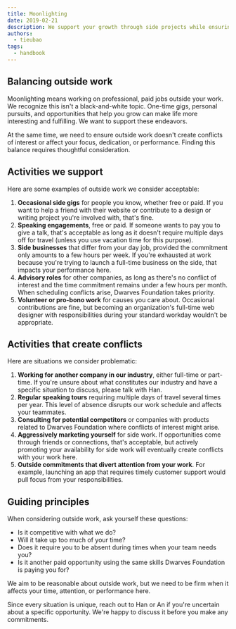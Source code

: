```yaml
---
title: Moonlighting
date: 2019-02-21
description: We support your growth through side projects while ensuring they don't conflict with your work at Dwarves Foundation. This policy helps you balance outside work with your primary responsibilities.
authors:
  - tieubao
tags:
  - handbook
---
```


## Balancing outside work

Moonlighting means working on professional, paid jobs outside your work. We recognize this isn't a black-and-white topic. One-time gigs, personal pursuits, and opportunities that help you grow can make life more interesting and fulfilling. We want to support these endeavors.

At the same time, we need to ensure outside work doesn't create conflicts of interest or affect your focus, dedication, or performance. Finding this balance requires thoughtful consideration.

## Activities we support

Here are some examples of outside work we consider acceptable:

1. **Occasional side gigs** for people you know, whether free or paid. If you want to help a friend with their website or contribute to a design or writing project you're involved with, that's fine.
2. **Speaking engagements**, free or paid. If someone wants to pay you to give a talk, that's acceptable as long as it doesn't require multiple days off for travel (unless you use vacation time for this purpose).
3. **Side businesses** that differ from your day job, provided the commitment only amounts to a few hours per week. If you're exhausted at work because you're trying to launch a full-time business on the side, that impacts your performance here.
4. **Advisory roles** for other companies, as long as there's no conflict of interest and the time commitment remains under a few hours per month. When scheduling conflicts arise, Dwarves Foundation takes priority.
5. **Volunteer or pro-bono work** for causes you care about. Occasional contributions are fine, but becoming an organization's full-time web designer with responsibilities during your standard workday wouldn't be appropriate.

## Activities that create conflicts

Here are situations we consider problematic:

1. **Working for another company in our industry**, either full-time or part-time. If you're unsure about what constitutes our industry and have a specific situation to discuss, please talk with Han.
2. **Regular speaking tours** requiring multiple days of travel several times per year. This level of absence disrupts our work schedule and affects your teammates.
3. **Consulting for potential competitors** or companies with products related to Dwarves Foundation where conflicts of interest might arise.
4. **Aggressively marketing yourself** for side work. If opportunities come through friends or connections, that's acceptable, but actively promoting your availability for side work will eventually create conflicts with your work here.
5. **Outside commitments that divert attention from your work**. For example, launching an app that requires timely customer support would pull focus from your responsibilities.

## Guiding principles

When considering outside work, ask yourself these questions:

- Is it competitive with what we do?
- Will it take up too much of your time?
- Does it require you to be absent during times when your team needs you?
- Is it another paid opportunity using the same skills Dwarves Foundation is paying you for?

We aim to be reasonable about outside work, but we need to be firm when it affects your time, attention, or performance here.

Since every situation is unique, reach out to Han or An if you're uncertain about a specific opportunity. We're happy to discuss it before you make any commitments.
